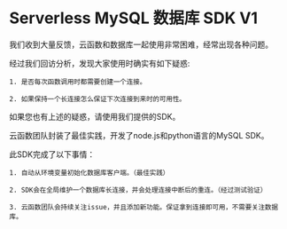 # Serverless MySQL 数据库 SDK V1

我们收到大量反馈，云函数和数据库一起使用非常困难，经常出现各种问题。

经过我们回访分析，发现大家使用时确实有如下疑惑:

    1. 是否每次函数调用时都需要创建一个连接。
    
    2. 如果保持一个长连接怎么保证下次连接到来时的可用性。

如果您也有上述的疑惑，请使用我们提供的SDK。

云函数团队封装了最佳实践，开发了node.js和python语言的MySQL SDK。

此SDK完成了以下事情：

    1. 自动从环境变量初始化数据库客户端。（最佳实践）
    
    2. SDK会在全局维护一个数据库长连接，并会处理连接中断后的重连。（经过测试验证）
    
    3. 云函数团队会持续关注issue，并且添加新功能。保证拿到连接即可用，不需要关注数据库。
